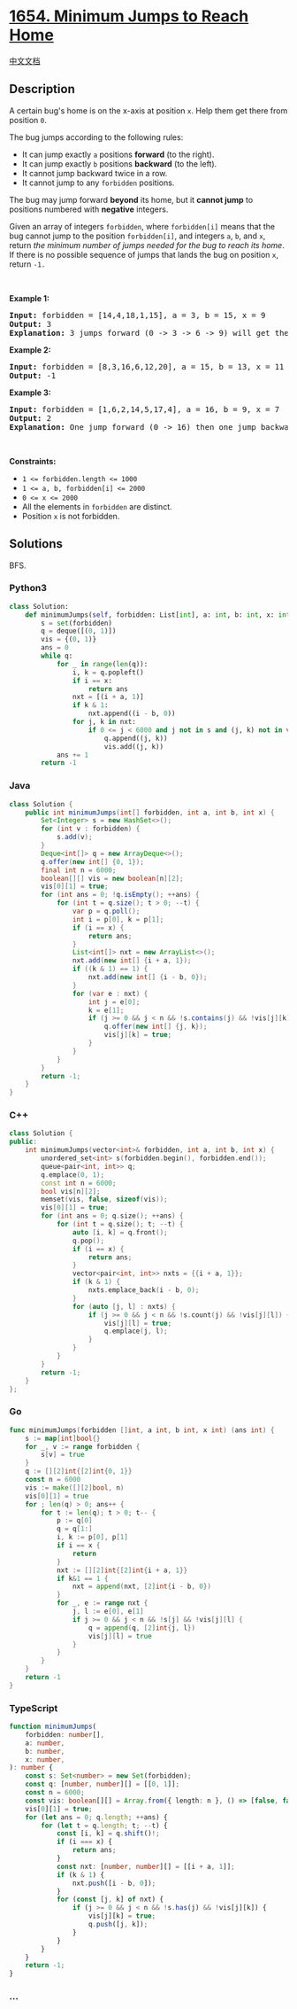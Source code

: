# [1654. Minimum Jumps to Reach Home](https://leetcode.com/problems/minimum-jumps-to-reach-home)

[中文文档](/solution/1600-1699/1654.Minimum%20Jumps%20to%20Reach%20Home/README.md)

## Description

<p>A certain bug&#39;s home is on the x-axis at position <code>x</code>. Help them get there from position <code>0</code>.</p>

<p>The bug jumps according to the following rules:</p>

<ul>
	<li>It can jump exactly <code>a</code> positions <strong>forward</strong> (to the right).</li>
	<li>It can jump exactly <code>b</code> positions <strong>backward</strong> (to the left).</li>
	<li>It cannot jump backward twice in a row.</li>
	<li>It cannot jump to any <code>forbidden</code> positions.</li>
</ul>

<p>The bug may jump forward <strong>beyond</strong> its home, but it <strong>cannot jump</strong> to positions numbered with <strong>negative</strong> integers.</p>

<p>Given an array of integers <code>forbidden</code>, where <code>forbidden[i]</code> means that the bug cannot jump to the position <code>forbidden[i]</code>, and integers <code>a</code>, <code>b</code>, and <code>x</code>, return <em>the minimum number of jumps needed for the bug to reach its home</em>. If there is no possible sequence of jumps that lands the bug on position <code>x</code>, return <code>-1.</code></p>

<p>&nbsp;</p>
<p><strong class="example">Example 1:</strong></p>

<pre>
<strong>Input:</strong> forbidden = [14,4,18,1,15], a = 3, b = 15, x = 9
<strong>Output:</strong> 3
<strong>Explanation:</strong> 3 jumps forward (0 -&gt; 3 -&gt; 6 -&gt; 9) will get the bug home.
</pre>

<p><strong class="example">Example 2:</strong></p>

<pre>
<strong>Input:</strong> forbidden = [8,3,16,6,12,20], a = 15, b = 13, x = 11
<strong>Output:</strong> -1
</pre>

<p><strong class="example">Example 3:</strong></p>

<pre>
<strong>Input:</strong> forbidden = [1,6,2,14,5,17,4], a = 16, b = 9, x = 7
<strong>Output:</strong> 2
<strong>Explanation:</strong> One jump forward (0 -&gt; 16) then one jump backward (16 -&gt; 7) will get the bug home.
</pre>

<p>&nbsp;</p>
<p><strong>Constraints:</strong></p>

<ul>
	<li><code>1 &lt;= forbidden.length &lt;= 1000</code></li>
	<li><code>1 &lt;= a, b, forbidden[i] &lt;= 2000</code></li>
	<li><code>0 &lt;= x &lt;= 2000</code></li>
	<li>All the elements in <code>forbidden</code> are distinct.</li>
	<li>Position <code>x</code> is not forbidden.</li>
</ul>

## Solutions

BFS.

<!-- tabs:start -->

### **Python3**

```python
class Solution:
    def minimumJumps(self, forbidden: List[int], a: int, b: int, x: int) -> int:
        s = set(forbidden)
        q = deque([(0, 1)])
        vis = {(0, 1)}
        ans = 0
        while q:
            for _ in range(len(q)):
                i, k = q.popleft()
                if i == x:
                    return ans
                nxt = [(i + a, 1)]
                if k & 1:
                    nxt.append((i - b, 0))
                for j, k in nxt:
                    if 0 <= j < 6000 and j not in s and (j, k) not in vis:
                        q.append((j, k))
                        vis.add((j, k))
            ans += 1
        return -1
```

### **Java**

```java
class Solution {
    public int minimumJumps(int[] forbidden, int a, int b, int x) {
        Set<Integer> s = new HashSet<>();
        for (int v : forbidden) {
            s.add(v);
        }
        Deque<int[]> q = new ArrayDeque<>();
        q.offer(new int[] {0, 1});
        final int n = 6000;
        boolean[][] vis = new boolean[n][2];
        vis[0][1] = true;
        for (int ans = 0; !q.isEmpty(); ++ans) {
            for (int t = q.size(); t > 0; --t) {
                var p = q.poll();
                int i = p[0], k = p[1];
                if (i == x) {
                    return ans;
                }
                List<int[]> nxt = new ArrayList<>();
                nxt.add(new int[] {i + a, 1});
                if ((k & 1) == 1) {
                    nxt.add(new int[] {i - b, 0});
                }
                for (var e : nxt) {
                    int j = e[0];
                    k = e[1];
                    if (j >= 0 && j < n && !s.contains(j) && !vis[j][k]) {
                        q.offer(new int[] {j, k});
                        vis[j][k] = true;
                    }
                }
            }
        }
        return -1;
    }
}
```

### **C++**

```cpp
class Solution {
public:
    int minimumJumps(vector<int>& forbidden, int a, int b, int x) {
        unordered_set<int> s(forbidden.begin(), forbidden.end());
        queue<pair<int, int>> q;
        q.emplace(0, 1);
        const int n = 6000;
        bool vis[n][2];
        memset(vis, false, sizeof(vis));
        vis[0][1] = true;
        for (int ans = 0; q.size(); ++ans) {
            for (int t = q.size(); t; --t) {
                auto [i, k] = q.front();
                q.pop();
                if (i == x) {
                    return ans;
                }
                vector<pair<int, int>> nxts = {{i + a, 1}};
                if (k & 1) {
                    nxts.emplace_back(i - b, 0);
                }
                for (auto [j, l] : nxts) {
                    if (j >= 0 && j < n && !s.count(j) && !vis[j][l]) {
                        vis[j][l] = true;
                        q.emplace(j, l);
                    }
                }
            }
        }
        return -1;
    }
};
```

### **Go**

```go
func minimumJumps(forbidden []int, a int, b int, x int) (ans int) {
	s := map[int]bool{}
	for _, v := range forbidden {
		s[v] = true
	}
	q := [][2]int{[2]int{0, 1}}
	const n = 6000
	vis := make([][2]bool, n)
	vis[0][1] = true
	for ; len(q) > 0; ans++ {
		for t := len(q); t > 0; t-- {
			p := q[0]
			q = q[1:]
			i, k := p[0], p[1]
			if i == x {
				return
			}
			nxt := [][2]int{[2]int{i + a, 1}}
			if k&1 == 1 {
				nxt = append(nxt, [2]int{i - b, 0})
			}
			for _, e := range nxt {
				j, l := e[0], e[1]
				if j >= 0 && j < n && !s[j] && !vis[j][l] {
					q = append(q, [2]int{j, l})
					vis[j][l] = true
				}
			}
		}
	}
	return -1
}
```

### **TypeScript**

```ts
function minimumJumps(
    forbidden: number[],
    a: number,
    b: number,
    x: number,
): number {
    const s: Set<number> = new Set(forbidden);
    const q: [number, number][] = [[0, 1]];
    const n = 6000;
    const vis: boolean[][] = Array.from({ length: n }, () => [false, false]);
    vis[0][1] = true;
    for (let ans = 0; q.length; ++ans) {
        for (let t = q.length; t; --t) {
            const [i, k] = q.shift()!;
            if (i === x) {
                return ans;
            }
            const nxt: [number, number][] = [[i + a, 1]];
            if (k & 1) {
                nxt.push([i - b, 0]);
            }
            for (const [j, k] of nxt) {
                if (j >= 0 && j < n && !s.has(j) && !vis[j][k]) {
                    vis[j][k] = true;
                    q.push([j, k]);
                }
            }
        }
    }
    return -1;
}
```

### **...**

```

```

<!-- tabs:end -->
